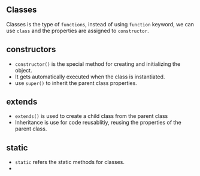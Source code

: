 ## Classes

Classes is the type of `functions`, instead of using `function` keyword, we can use `class` and the properties are assigned to `constructor`.

## constructors

- `constructor()` is the special method for creating and initializing the object.
- It gets automatically executed when the class is instantiated.
- use `super()` to inherit the parent class properties. 

## extends

- `extends()` is used to create a child class from the parent class
- Inheritance is use for code reusablitiy, reusing the properties of the parent class.

## static 

- `static` refers the static methods for classes.
- 